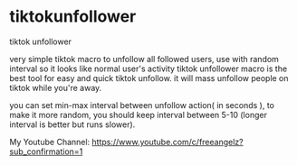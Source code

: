 # tiktokunfollower
tiktok unfollower

very simple tiktok macro to unfollow all followed users, use with random interval so it looks like normal user's activity tiktok unfollower macro is the best tool for easy and quick tiktok unfollow. it will mass unfollow people on tiktok while you're away.

you can set min-max interval between unfollow action( in seconds ), to make it more random, you should keep interval between 5-10 (longer interval is better but runs slower).


My Youtube Channel: https://www.youtube.com/c/freeangelz?sub_confirmation=1